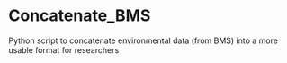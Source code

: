 # Concatenate_BMS

Python script to concatenate environmental data (from BMS) into a more usable format for researchers 

